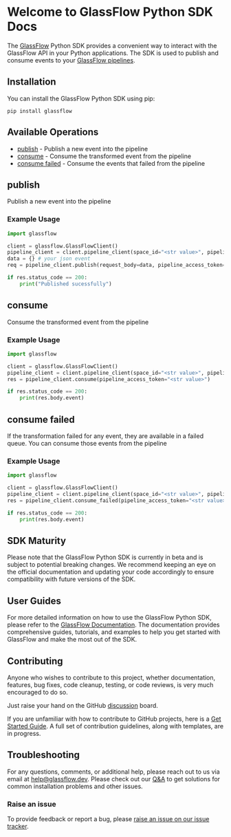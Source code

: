 # Welcome to GlassFlow Python SDK Docs

The [GlassFlow](https://www.glassflow.dev/) Python SDK provides a convenient way to interact with the GlassFlow API in your Python applications. The SDK is used to publish and consume events to your [GlassFlow pipelines](https://learn.glassflow.dev/docs/concepts/pipeline-configuration).


## Installation

You can install the GlassFlow Python SDK using pip:

```shell
pip install glassflow
```

## Available Operations

* [publish](#publish) - Publish a new event into the pipeline
* [consume](#consume) - Consume the transformed event from the pipeline
* [consume failed](#consume-failed) - Consume the events that failed from the pipeline


## publish

Publish a new event into the pipeline

### Example Usage

```python
import glassflow

client = glassflow.GlassFlowClient()
pipeline_client = client.pipeline_client(space_id="<str value>", pipeline_id="<str value")
data = {} # your json event
req = pipeline_client.publish(request_body=data, pipeline_access_token="<str token>")

if res.status_code == 200:
    print("Published sucessfully")
```


## consume

Consume the transformed event from the pipeline

### Example Usage

```python
import glassflow

client = glassflow.GlassFlowClient()
pipeline_client = client.pipeline_client(space_id="<str value>", pipeline_id="<str value")
res = pipeline_client.consume(pipeline_access_token="<str value>")

if res.status_code == 200:
    print(res.body.event)
```


## consume failed

If the transformation failed for any event, they are available in a failed queue. You can consume those events from the pipeline

### Example Usage

```python
import glassflow

client = glassflow.GlassFlowClient()
pipeline_client = client.pipeline_client(space_id="<str value>", pipeline_id="<str value")
res = pipeline_client.consume_failed(pipeline_access_token="<str value>")

if res.status_code == 200:
    print(res.body.event)
```

## SDK Maturity

Please note that the GlassFlow Python SDK is currently in beta and is subject to potential breaking changes. We recommend keeping an eye on the official documentation and updating your code accordingly to ensure compatibility with future versions of the SDK.


## User Guides

For more detailed information on how to use the GlassFlow Python SDK, please refer to the [GlassFlow Documentation](https://learn.glassflow.dev). The documentation provides comprehensive guides, tutorials, and examples to help you get started with GlassFlow and make the most out of the SDK.

## Contributing

Anyone who wishes to contribute to this project, whether documentation, features, bug fixes, code cleanup, testing, or code reviews, is very much encouraged to do so.

Just raise your hand on the GitHub [discussion](https://github.com/glassflow/glassflow-python-sdk/discussions) board.

If you are unfamiliar with how to contribute to GitHub projects, here is a [Get Started Guide](https://docs.github.com/en/get-started/quickstart/contributing-to-projects). A full set of contribution guidelines, along with templates, are in progress.

## Troubleshooting

For any questions, comments, or additional help, please reach out to us via email at [help@glassflow.dev](mailto:help@glassflow.dev).
Please check out our [Q&A](https://github.com/glassflow/glassflow-python-sdk/discussions/categories/q-a) to get solutions for common installation problems and other issues.

### Raise an issue

To provide feedback or report a bug, please [raise an issue on our issue tracker](https://github.com/glassflow/glassflow-python-sdk/issues).
